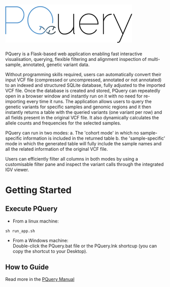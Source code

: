 # <img src="app/static/pquery_logo-03.png" width="400">

PQuery is a Flask-based web application enabling fast interactive visualisation, querying, flexible filtering and alignment inspection of multi-sample, annotated, genetic variant data. 
  
Without programming skills required, users can automatically convert their input VCF file (compressed or uncompressed, annotated or not annotated) to an indexed and structured SQLite database, fully adjusted to the imported VCF file. Once the database is created and stored, PQuery can repeatedly open in a browser window and instantly run on it with no need for re-importing every time it runs. The application allows users to query the genetic variants for specific samples and genomic regions and it then instantly returns a table with the queried variants (one variant per row) and all fields present in the original VCF file. It also dynamically calculates the allele counts and frequencies for the selected samples.
  
PQuery can run in two modes:
a. The 'cohort mode' in which no sample-specific information is included in the returned table
b. the 'sample-specific' mode in which the generated table will fully include the sample names and all the related information of the original VCF file.
  
Users can efficiently filter all columns in both modes by using a customisable filter pane and inspect the variant calls through the integrated IGV viewer.

# Getting Started

## Execute PQuery
- From a linux machine:
```
sh run_app.sh
```

- From a Windows machine:  
Double-click the PQuery.bat file or the PQuery.lnk shortcup (you can copy the shortcut to your Desktop).

## How to Guide
Read more in the [PQuery Manual](./PQuery_Manual.pdf)
